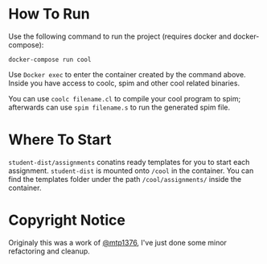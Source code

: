 # How To Run
Use the following command to run the project (requires docker and docker-compose):

```docker-compose run cool```

Use `Docker exec` to enter the container created by the command above. Inside you have access to coolc, spim and other cool related binaries.

You can use `coolc filename.cl` to compile your cool program to spim; afterwards can use `spim filename.s` to run the generated spim file.

# Where To Start
`student-dist/assignments` conatins ready templates for you to start each assignment. `student-dist` is mounted onto `/cool` in the container. You can find the templates folder under the path `/cool/assignments/` inside the container.

# Copyright Notice
Originaly this was a work of [@mtp1376](https://github.com/mtp1376), I've just done some minor refactoring and cleanup.
